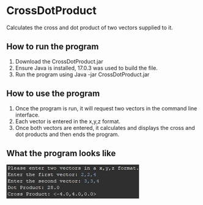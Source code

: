 # CrossDotProduct
Calculates the cross and dot product of two vectors supplied to it.

## How to run the program
1. Download the CrossDotProduct.jar
2. Ensure Java is installed, 17.0.3 was used to build the file.
3. Run the program using Java -jar CrossDotProduct.jar

## How to use the program
1. Once the program is run, it will request two vectors in the command line interface.
2. Each vector is entered in the x,y,z format.
3. Once both vectors are entered, it calculates and displays the cross and dot products and then ends the program.

## What the program looks like
![alt text](https://github.com/WoodsAvalon/CrossDotProduct/blob/main/CrossDotProduct.jpg)
